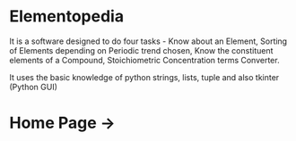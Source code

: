 # Elementopedia

It is a software designed to do four tasks - Know about an Element, Sorting of Elements depending on Periodic trend chosen, Know the constituent elements of a Compound, Stoichiometric Concentration terms Converter. 

It uses the basic knowledge of python strings, lists, tuple and also tkinter (Python GUI)
<br>
<h1>Home Page -><h1>
